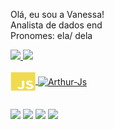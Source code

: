Olá, eu sou a Vanessa!<br>
Analista de dados end<br>
 Pronomes: ela/ dela<br>

<div>
  <a href="https://github.com/vanessacampoy">
  <img height="160em" src="https://github-readme-stats-eight-theta.vercel.app/api?username=VanessaCampoy&show_icons=true&theme=dracula&include_all_commits=true&count_private=true"/>
  <img height="160em" src="https://github-readme-stats-eight-theta.vercel.app/api/top-langs/?username=VanessaCampoy&layout=compact&langs_count=8&theme=dracula"/>
</div>
  
 <br>
  
  <div>
    <img align="center" alt="Arthur-Js" height="30" width="40" src="https://raw.githubusercontent.com/devicons/devicon/master/icons/javascript/javascript-plain.svg">
    <img align="center" alt="Arthur-Js" height="30" width="40" src = "https://cdn.jsdelivr.net/gh/devicons/devicon/icons/html5/html5-original.svg"><br>
  </div>

 ##
 <div>   
   <a href="https://www.instagram.com/vanessacamqpoy/" target="_blank"><img src="https://img.shields.io/badge/-Instagram-%23E4405F?style=for-the-badge&logo=instagram&logoColor=white" target="_blank"></a>     
  <a href="https://www.linkedin.com/in/vanessa-campoy-594b35217/" target="_blank"><img src="https://img.shields.io/badge/-LinkedIn-%230077B5?style=for-the-badge&logo=linkedin&logoColor=white" target="_blank"></a>
  <a href="https://discord.com/channels/@me" target="_blank"><img src="https://img.shields.io/badge/Discord-7289DA?style=for-the-badge&logo=discord&logoColor=white" target="_blank"></a>  
   <a href = "mailto: campoyvanessa7@gmail.com"><img src="https://img.shields.io/badge/-Gmail-%23EA4335?style=for-the-badge&logo=gmail&logoColor=white" target="_blank"></a>    
  </div>
  
    
